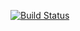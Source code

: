 [![Build Status](https://travis-ci.com/irina-nasyrova/tgbot.svg?branch=master)](https://travis-ci.com/irina-nasyrova/tgbot)